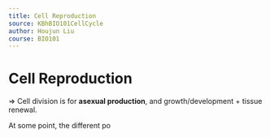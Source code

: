 ```yaml
---
title: Cell Reproduction
source: KBhBIO101CellCycle
author: Houjun Liu
course: BIO101
---
```


# Cell Reproduction
=> Cell division is for **asexual production**, and growth/development + tissue renewal.

At some point, the different po

